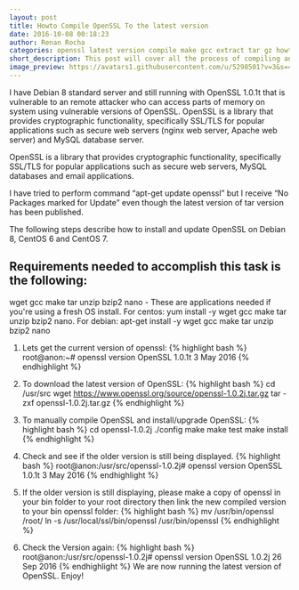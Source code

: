 ```yaml
---
layout: post
title: Howto Compile OpenSSL To the latest version
date: 2016-10-08 00:18:23
author: Renan Rocha
categories: openssl latest version compile make gcc extract tar gz howto 
short_description: This post will cover all the process of compiling and installing the latest version of openSSL
image_preview: https://avatars1.githubusercontent.com/u/5298501?v=3&s=466
---
```

I have Debian 8 standard server and still running with OpenSSL 1.0.1t that is vulnerable to an remote attacker who can access parts of memory on system using vulnerable versions of OpenSSL. OpenSSL is a library that provides cryptographic functionality, specifically SSL/TLS for popular applications such as secure web servers (nginx web server, Apache web server) and MySQL database server.

OpenSSL is a library that provides cryptographic functionality, specifically SSL/TLS for popular applications such as secure web servers, MySQL databases and email applications.

I have tried to perform command “apt-get update openssl” but I receive “No Packages marked for Update” even though the latest version of tar version has been published.

The following steps describe how to install and update OpenSSL on Debian 8, CentOS 6 and CentOS 7.

## Requirements needed to accomplish this task is the following:
wget gcc make tar unzip bzip2 nano - These are applications needed if you're using a fresh OS install.
For centos: yum install -y wget gcc make tar unzip bzip2 nano.
For debian: apt-get install -y wget gcc make tar unzip bzip2 nano
<!--more-->

1. Lets get the current version of openssl:
{% highlight bash %}
root@anon:~# openssl version
OpenSSL 1.0.1t  3 May 2016
{% endhighlight %}

2. To download the latest version of OpenSSL:
{% highlight bash %}
cd /usr/src
wget https://www.openssl.org/source/openssl-1.0.2j.tar.gz
tar -zxf openssl-1.0.2j.tar.gz
{% endhighlight %}

3. To manually compile OpenSSL and install/upgrade OpenSSL:
{% highlight bash %}
cd openssl-1.0.2j
./config
make
make test
make install
{% endhighlight %}
4. Check and see if the older version is still being displayed.
{% highlight bash %}
root@anon:/usr/src/openssl-1.0.2j# openssl version
OpenSSL 1.0.1t  3 May 2016
{% endhighlight %}
5. If the older version is still displaying, please make a copy of openssl in your bin folder to your root directory then link the new compiled version to your bin openssl folder:
{% highlight bash %}
mv /usr/bin/openssl /root/
ln -s /usr/local/ssl/bin/openssl /usr/bin/openssl
{% endhighlight %}
6. Check the Version again:
{% highlight bash %}
root@anon:/usr/src/openssl-1.0.2j# openssl version
OpenSSL 1.0.2j  26 Sep 2016
{% endhighlight %}
We are now running the latest version of OpenSSL.
Enjoy!



